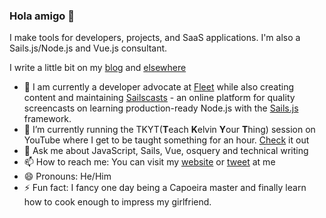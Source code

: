 ### Hola amigo 👋

I make tools for developers, projects, and SaaS applications. I'm also a Sails.js/Node.js and Vue.js consultant.

I write a little bit on my [blog](https://dominuskelvin.dev/blog) and [elsewhere](https://www.smashingmagazine.com/author/kelvin-omereshone/)

- 🔭 I am currently a developer advocate at [Fleet](https://fleetdm.com) while also creating content and maintaining [Sailscasts](https://sailscasts.com) - an online platform for quality screencasts on learning production-ready Node.js with the [Sails.js](https://sailsjs.com) framework.
- 🌱 I’m currently running the TKYT(**T**each **K**elvin **Y**our **T**hing) session on YouTube where I get to be taught something for an hour. [Check](https://www.youtube.com/c/KelvinOmereshoneOfficial) it out
- 💬 Ask me about JavaScript, Sails, Vue, osquery and technical writing
- 📫 How to reach me: You can visit my [website](https://dominuskelvin.dev) or [tweet](https://twitter.com/dominus_kelvin) at me
- 😄 Pronouns: He/Him
- ⚡ Fun fact: I fancy one day being a Capoeira master and finally learn how to cook enough to impress my girlfriend.
